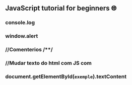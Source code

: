 
## JavaScript tutorial for beginners 🌐

### console.log
### window.alert
### //Comenterios /**/
### //Mudar texto do html com JS com 
### document.getElementById(`exemple`).textContent